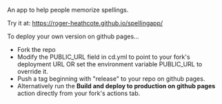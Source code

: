 An app to help people memorize spellings.

Try it at: https://roger-heathcote.github.io/spellingapp/

To deploy your own version on github pages...

- Fork the repo
- Modify the PUBLIC_URL field in cd.yml to point to your fork's deployment URL OR set the environment variable PUBLIC_URL to override it.
- Push a tag beginning with "release" to your repo on github pages.
- Alternatively run the **Build and deploy to production on github pages** action directly from your fork's actions tab.